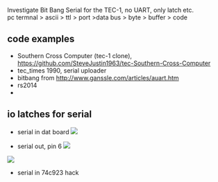  
Investigate Bit Bang Serial for the TEC-1, no UART, only latch etc.  
pc termnal > ascii > ttl > port >data bus > byte > buffer > code 


## code examples 
* Southern Cross Computer (tec-1 clone), https://github.com/SteveJustin1963/tec-Southern-Cross-Computer
* tec_times 1990, serial uploader
* bitbang from http://www.ganssle.com/articles/auart.htm
* rs2014
* 

## io latches for serial

* serial in dat board
![](https://github.com/SteveJustin1963/tec-BIT-BANG/blob/master/pics/dat-ser-in.png)


* serial out, pin 6
![](https://github.com/SteveJustin1963/tec-BIT-BANG/blob/master/pics/tec1-serial-out-pin6.png)



![](https://github.com/SteveJustin1963/tec-BIT-BANG/blob/master/pics/txrx-kb.png)
* serial in 74c923 hack





 





